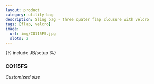 ```yaml
---
layout: product
category: utility-bag
description: Sling bag - three quater flap clousure with velcro
tags: [flap, velcro]
image:
  url: img/CO115FS.jpg
  slots: 2
---
```

{% include JB/setup %}

### CO115FS

*Customized size*
